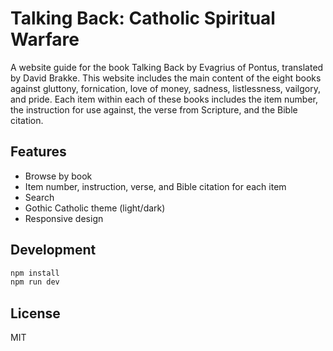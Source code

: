 # Talking Back: Catholic Spiritual Warfare

A website guide for the book Talking Back by Evagrius of Pontus, translated by David Brakke. This website includes the main content of the eight books against gluttony, fornication, love of money, sadness, listlessness, vailgory, and pride. Each item within each of these books includes the item number, the instruction for use against, the verse from Scripture, and the Bible citation.

## Features
- Browse by book
- Item number, instruction, verse, and Bible citation for each item
- Search
- Gothic Catholic theme (light/dark)
- Responsive design

## Development
```bash
npm install
npm run dev
```

## License
MIT
